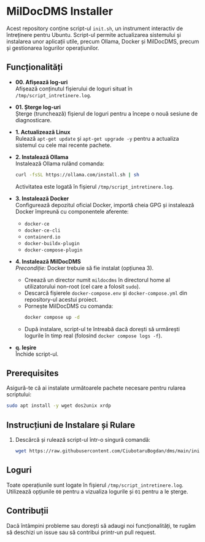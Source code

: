 # MilDocDMS Installer

Acest repository conține script-ul `init.sh`, un instrument interactiv de întreținere pentru Ubuntu. Script-ul permite actualizarea sistemului și instalarea unor aplicații utile, precum Ollama, Docker și MilDocDMS, precum și gestionarea logurilor operațiunilor.

## Funcționalități

- **00. Afișează log-uri**  
  Afișează conținutul fișierului de loguri situat în `/tmp/script_intretinere.log`.

- **01. Șterge log-uri**  
  Șterge (trunchează) fișierul de loguri pentru a începe o nouă sesiune de diagnosticare.

- **1. Actualizează Linux**  
  Rulează `apt-get update` și `apt-get upgrade -y` pentru a actualiza sistemul cu cele mai recente pachete.

- **2. Instalează Ollama**  
  Instalează Ollama rulând comanda:
  ```bash
  curl -fsSL https://ollama.com/install.sh | sh
  ```
  Activitatea este logată în fișierul `/tmp/script_intretinere.log`.

- **3. Instalează Docker**  
  Configurează depozitul oficial Docker, importă cheia GPG și instalează Docker împreună cu componentele aferente:
  - `docker-ce`
  - `docker-ce-cli`
  - `containerd.io`
  - `docker-buildx-plugin`
  - `docker-compose-plugin`

- **4. Instalează MilDocDMS**  
  *Precondiție:* Docker trebuie să fie instalat (opțiunea 3).
  - Creează un director numit `mildocdms` în directorul home al utilizatorului non-root (cel care a folosit `sudo`).
  - Descarcă fișierele `docker-compose.env` și `docker-compose.yml` din repository-ul acestui proiect.
  - Pornește MilDocDMS cu comanda:
    ```bash
    docker compose up -d
    ```
  - După instalare, script-ul te întreabă dacă dorești să urmărești logurile în timp real (folosind `docker compose logs -f`).

- **q. Ieșire**  
  Închide script-ul.

## Prerequisites

Asigură-te că ai instalate următoarele pachete necesare pentru rularea scriptului:
```bash
sudo apt install -y wget dos2unix xrdp
```

## Instrucțiuni de Instalare și Rulare

1. Descărcă și rulează script-ul într-o singură comandă:
   ```bash
   wget https://raw.githubusercontent.com/CiubotaruBogdan/dms/main/init.sh && dos2unix init.sh && chmod +x init.sh && sudo ./init.sh
   ```

## Loguri
Toate operațiunile sunt logate în fișierul `/tmp/script_intretinere.log`. Utilizează opțiunile `00` pentru a vizualiza logurile și `01` pentru a le șterge.

## Contribuții
Dacă întâmpini probleme sau dorești să adaugi noi funcționalități, te rugăm să deschizi un issue sau să contribui printr-un pull request.
